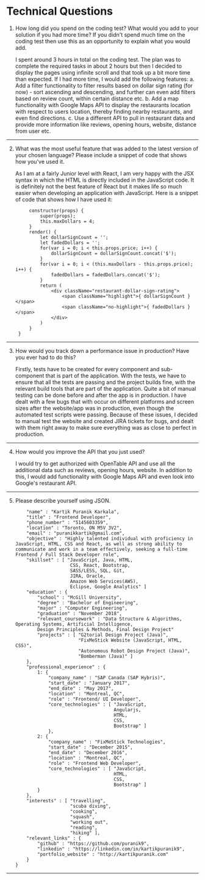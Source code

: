 # Technical Questions

1. How long did you spend on the coding test? What would you add to your solution if you had more time? If you didn't spend much time on the coding test then use this as an opportunity to explain what you would add.

    I spent around 3 hours in total on the coding test. The plan was to complete the required tasks in about 2 hours but then I decided to display the pages using infinite scroll and that took up a bit more time than expected.
    If I had more time, I would add the following features:
        a. Add a filter functionality to filter results based on dollar sign rating (for now) - sort ascending and descending, and further can even add filters based on review count, within certain distance etc.
        b. Add a map functionality with Google Maps API to display the restaurants location with respect to users location, thereby finding nearby restaurants, and even find directions.
        c. Use a different API to pull in restaurant data and provide more information like reviews, opening hours, website, distance from user etc.

---

2. What was the most useful feature that was added to the latest version of your chosen language? Please include a snippet of code that shows how you've used it.

    As I am at a fairly Junior level with React, I am very happy with the JSX syntax in which the HTML is directly included in the JavaScript code. It is definitely not the best feature of React but it makes life so much easier
    when developing an application with JavaScript.
    Here is a snippet of code that shows how I have used it:
    ```class DollarSignRating extends Component {
         constructor(props) {
             super(props);
             this.maxDollars = 4;
         }
         render() {
             let dollarSignCount = '';
             let fadedDollars = '';
             for(var i = 0; i < this.props.price; i++) {
                 dollarSignCount = dollarSignCount.concat('$');
             }
             for(var i = 0; i < (this.maxDollars - this.props.price); i++) {
                 fadedDollars = fadedDollars.concat('$');
             }
             return (
                 <div className="restaurant-dollar-sign-rating">
                     <span className="highlight">{ dollarSignCount }</span>
                     <span className="no-highlight">{ fadedDollars }</span>
                 </div>
             )
         }
     }

---

3. How would you track down a performance issue in production? Have you ever had to do this?

    Firstly, tests have to be created for every component and sub-component that is part of the application. With the tests, we have to ensure that all the tests are passing and the project builds fine, with the relevant build tools that are part of the application.
    Quite a bit of manual testing can be done before and after the app is in production. I have dealt with a few bugs that with occur on different platforms and screen sizes after the website/app was in production, even though the automated test scripts were passing.
    Because of these issues, I decided to manual test the website and created JIRA tickets for bugs, and dealt with them right away to make sure everything was as close to perfect in production.

---

4. How would you improve the API that you just used?

    I would try to get authorized with OpenTable API and use all the additional data such as reviews, opening hours, website. In addition to this, I would add functionality with Google Maps API and even look into Google's restaurant API.

---

5. Please describe yourself using JSON.

    ```{
        "name" : "Kartik Puranik Karkala",
        "title" : "Frontend Developer",
        "phone_number" : "5145603359",
        "location" : "Toronto, ON M5V 3V2",
        "email" : "puranikkartik@gmail.com",
        "objective" : "Highly talented individual with proficiency in JavaScript, HTML, CSS and React, as well as strong ability to communicate and work in a team effectively, seeking a full-time Frontend / Full Stack Developer role",
        "skillset" : [ "JavaScript, Java, HTML,
                        CSS, React, Bootstrap,
                        SASS/LESS, SQL, Git,
                        JIRA, Oracle,
                        Amazon Web Services(AWS),
                        Eclipse, Google Analytics" ]
        "education" : {
            "school" : "McGill University",
            "degree" : "Bachelor of Engineering",
            "major" : "Computer Engineering",
            "graduation" : "November 2018",
            "relevant_coursework" : "Data Structure & Algorithms, Operating Systems, Artificial Intelligence,
            Design Principles & Methods, Final Design Project"
            "projects" : [ "G2torial Design Project (Java)",
                           "FixMeStick Website (JavaScript, HTML, CSS)",
                           "Autonomous Robot Design Project (Java)",
                           "Bomberman (Java)" ]
        },
        "professional_experience" : {
            1: {
                "company_name" : "SAP Canada (SAP Hybris)",
                "start_date" : "January 2017",
                "end_date" : "May 2017",
                "location" : "Montreal, QC",
                "role" : "Frontend/ UI Developer",
                "core_technologies" : [ "JavaScript,
                                        Angularjs,
                                        HTML,
                                        CSS,
                                        Bootstrap" ]
                },
            2: {
                "company_name" : "FixMeStick Technologies",
                "start_date" : "December 2015",
                "end_date" : "December 2016",
                "location" : "Montreal, QC",
                "role" : "Frontend Web Developer",
                "core_technologies" : [ "JavaScript,
                                        HTML,
                                        CSS,
                                        Bootstrap" ]
            }
        },
        "interests" : [ "travelling",
                        "scuba diving",
                        "cooking",
                        "squash",
                        "working out",
                        "reading",
                        "hiking" ],
        "relevant_links" : {
            "github" : "https://github.com/puranik9",
            "linkedin" : "https://linkedin.com/in/kartikpuranik9",
            "portfolio_website" : "http://kartikpuranik.com"
        }
    }

---